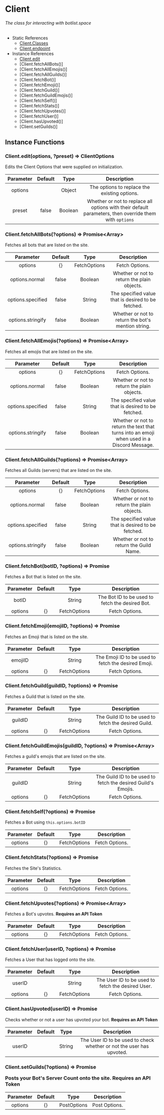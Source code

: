 # Client
###### The class for interacting with botlist.space

* Static References
    * [Client.Classes]()
    * [Client.endpoint]()
* Instance References
    * [Client.edit](#Edit)
    * [Client.fetchAllBots()]
    * [Client.fetchAllEmojis()]
    * [Client.fetchAllGuilds()]
    * [Client.fetchBot()]
    * [Client.fetchEmoji()]
    * [Client.fetchGuild()]
    * [Client.fetchGuildEmojis()]
    * [Client.fetchSelf()]
    * [Client.fetchStats()]
    * [Client.fetchUpvotes()]
    * [Client.fetchUser()]
    * [Client.hasUpvoted()]
    * [Client.setGuilds()]

## Instance Functions

### Client.edit(options, ?preset) => ClientOptions

Edits the Client Options that were supplied on initialization.

|Parameter|Default|Type|Description|
|:--:|:--:|:--:|:--:|
|options| |Object|The options to replace the existing options.|
|preset|false|Boolean|Whether or not to replace all options with their default parameters, then override them with ``options``|

### Client.fetchAllBots(?options) => Promise<Array<Bot>>

Fetches all bots that are listed on the site.

|Parameter|Default|Type|Description
|:--:|:--:|:--:|:--:|
|options|{}|FetchOptions|Fetch Options.|
|options.normal|false|Boolean|Whether or not to return the plain objects.|
|options.specified|false|String|The specified value that is desired to be fetched.|
|options.stringify|false|Boolean|Whether or not to return the bot's mention string.|

### Client.fetchAllEmojis(?options) => Promise<Array<Emoji>>

Fetches all emojis that are listed on the site.

|Parameter|Default|Type|Description
|:--:|:--:|:--:|:--:|
|options|{}|FetchOptions|Fetch Options.|
|options.normal|false|Boolean|Whether or not to return the plain objects.|
|options.specified|false|String|The specified value that is desired to be fetched.|
|options.stringify|false|Boolean|Whether or not to return the text that turns into an emoji when used in a Discord Message.|

### Client.fetchAllGuilds(?options) => Promise<Array<Guild>>

Fetches all Guilds (servers) that are listed on the site.

|Parameter|Default|Type|Description
|:--:|:--:|:--:|:--:|
|options|{}|FetchOptions|Fetch Options.|
|options.normal|false|Boolean|Whether or not to return the plain objects.|
|options.specified|false|String|The specified value that is desired to be fetched.|
|options.stringify|false|Boolean|Whether or not to return the Guild Name.|

### Client.fetchBot(botID, ?options) => Promise<Bot>

Fetches a Bot that is listed on the site.

|Parameter|Default|Type|Description|
|:--:|:--:|:--:|:--:|
|botID| |String|The Bot ID to be used to fetch the desired Bot.
|options|{}|FetchOptions|Fetch Options.|

### Client.fetchEmoji(emojiID, ?options) => Promise<Emoji>

Fetches an Emoji that is listed on the site.

|Parameter|Default|Type|Description|
|:--:|:--:|:--:|:--:|
|emojiID| |String|The Emoji ID to be used to fetch the desired Emoji.
|options|{}|FetchOptions|Fetch Options.|

### Client.fetchGuild(guildID, ?options) => Promise<Guild>

Fetches a Guild that is listed on the site.

|Parameter|Default|Type|Description|
|:--:|:--:|:--:|:--:|
|guildID| |String|The Guild ID to be used to fetch the desired Guild.
|options|{}|FetchOptions|Fetch Options.|

### Client.fetchGuildEmojis(guildID, ?options) => Promise<Array<Emoji>>

Fetches a guild's emojis that are listed on the site.

|Parameter|Default|Type|Description|
|:--:|:--:|:--:|:--:|
|guildID| |String|The Guild ID to be used to fetch the desired Guild's Emojis.
|options|{}|FetchOptions|Fetch Options.|

### Client.fetchSelf(?options) => Promise<Bot>

Fetches a Bot using ``this.options.botID``

|Parameter|Default|Type|Description|
|:--:|:--:|:--:|:--:|
|options|{}|FetchOptions|Fetch Options.|

### Client.fetchStats(?options) => Promise<Stats>

Fetches the Site's Statistics.

|Parameter|Default|Type|Description|
|:--:|:--:|:--:|:--:|
|options|{}|FetchOptions|Fetch Options.|

### Client.fetchUpvotes(?options) => Promise<Array<PartialUser>>

Fetches a Bot's upvotes. **Requires an API Token**

|Parameter|Default|Type|Description|
|:--:|:--:|:--:|:--:|
|options|{}|FetchOptions|Fetch Options.|

### Client.fetchUser(userID, ?options) => Promise<User>

Fetches a User that has logged onto the site.

|Parameter|Default|Type|Description|
|:--:|:--:|:--:|:--:|
|userID| |String|The User ID to be used to fetch the desired User.
|options|{}|FetchOptions|Fetch Options.|

### Client.hasUpvoted(userID) => Promise<Boolean>

Checks whether or not a user has upvoted your bot. **Requires an API Token**

|Parameter|Default|Type|Description|
|:--:|:--:|:--:|:--:|
|userID| |String|The User ID to be used to check whether or not the user has upvoted.

### Client.setGuilds(?options) => Promise<Object>

Posts your Bot's Server Count onto the site. **Requires an API Token**

|Parameter|Default|Type|Description|
|:--:|:--:|:--:|:--:|
|options|{}|PostOptions|Post Options.
